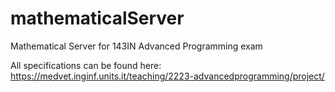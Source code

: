 # mathematicalServer
Mathematical Server for 143IN Advanced Programming exam

All specifications can be found here: https://medvet.inginf.units.it/teaching/2223-advancedprogramming/project/
